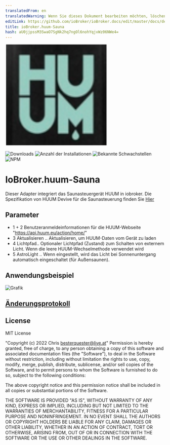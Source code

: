 ```yaml
---
translatedFrom: en
translatedWarning: Wenn Sie dieses Dokument bearbeiten möchten, löschen Sie bitte das Feld "translationsFrom". Andernfalls wird dieses Dokument automatisch erneut übersetzt
editLink: https://github.com/ioBroker/ioBroker.docs/edit/master/docs/de/adapterref/iobroker.huum-sauna/README.md
title: ioBroker.huum-Sauna
hash: aU0jjpssM3SwaO7SgNk2hq7ngOl6nohYqjvWz06NWe4=
---
```

![Logo](../../../en/adapterref/iobroker.huum-sauna/admin/huum-sauna.png)

![Downloads](https://img.shields.io/npm/dm/iobroker.huum-sauna)
![Anzahl der Installationen](https://img.shields.io/npm/v/iobroker.huum-sauna/latest)
![Bekannte Schwachstellen](https://snyk.io/test/github/chris-1965/ioBroker.huum-sauna/badge.svg)
![NPM](https://nodei.co/npm/iobroker.huum-sauna.png?downloads=true)

# IoBroker.huum-Sauna
Dieser Adapter integriert das Saunasteuergerät HUUM in iobroker.
Die Spezifikation von HUUM Devive für die Saunasteuerung finden Sie [Hier](https://huum.de/)

## Parameter
- 1 + 2 Benutzeranmeldeinformationen für die HUUM-Webseite "https://api.huum.eu/action/home/"
- 3 Aktualisieren .. Aktualisieren, um HUUM-Daten vom Gerät zu laden
- 4 Lichtpfad.. Optionaler Lichtpfad (Zustand) zum Schalten von externem Licht. Wenn die leere HUUM-Wechselmethode verwendet wird
- 5 AstroLight .. Wenn eingestellt, wird das Licht bei Sonnenuntergang automatisch eingeschaltet (für Außensaunen).

## Anwendungsbeispiel
![Grafik](https://user-images.githubusercontent.com/56934142/150417838-425261da-a6c7-47b3-bf1b-2af6035ffd59.png)

## [Änderungsprotokoll](CHANGELOG.md)

## License
MIT License

"Copyright (c) 2022 Chris <besterquester@live.at>"
Permission is hereby granted, free of charge, to any person obtaining a copy
of this software and associated documentation files (the "Software"), to deal
in the Software without restriction, including without limitation the rights
to use, copy, modify, merge, publish, distribute, sublicense, and/or sell
copies of the Software, and to permit persons to whom the Software is
furnished to do so, subject to the following conditions:

The above copyright notice and this permission notice shall be included in all
copies or substantial portions of the Software.

THE SOFTWARE IS PROVIDED "AS IS", WITHOUT WARRANTY OF ANY KIND, EXPRESS OR
IMPLIED, INCLUDING BUT NOT LIMITED TO THE WARRANTIES OF MERCHANTABILITY,
FITNESS FOR A PARTICULAR PURPOSE AND NONINFRINGEMENT. IN NO EVENT SHALL THE
AUTHORS OR COPYRIGHT HOLDERS BE LIABLE FOR ANY CLAIM, DAMAGES OR OTHER
LIABILITY, WHETHER IN AN ACTION OF CONTRACT, TORT OR OTHERWISE, ARISING FROM,
OUT OF OR IN CONNECTION WITH THE SOFTWARE OR THE USE OR OTHER DEALINGS IN THE
SOFTWARE.